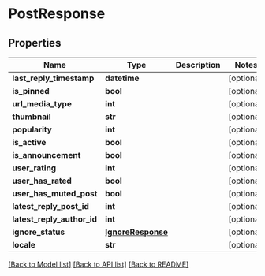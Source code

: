 # PostResponse

## Properties
Name | Type | Description | Notes
------------ | ------------- | ------------- | -------------
**last_reply_timestamp** | **datetime** |  | [optional] 
**is_pinned** | **bool** |  | [optional] 
**url_media_type** | **int** |  | [optional] 
**thumbnail** | **str** |  | [optional] 
**popularity** | **int** |  | [optional] 
**is_active** | **bool** |  | [optional] 
**is_announcement** | **bool** |  | [optional] 
**user_rating** | **int** |  | [optional] 
**user_has_rated** | **bool** |  | [optional] 
**user_has_muted_post** | **bool** |  | [optional] 
**latest_reply_post_id** | **int** |  | [optional] 
**latest_reply_author_id** | **int** |  | [optional] 
**ignore_status** | [**IgnoreResponse**](IgnoreResponse.md) |  | [optional] 
**locale** | **str** |  | [optional] 

[[Back to Model list]](../README.md#documentation-for-models) [[Back to API list]](../README.md#documentation-for-api-endpoints) [[Back to README]](../README.md)


